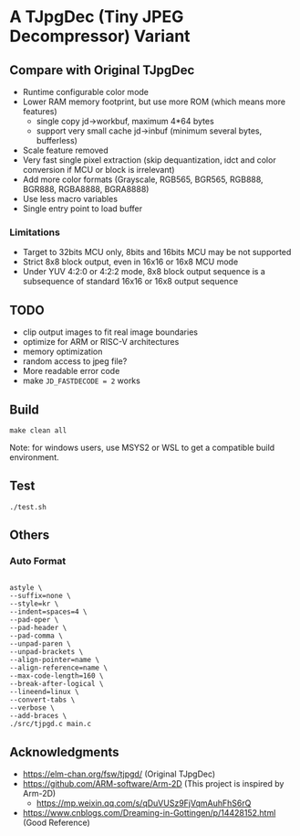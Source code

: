 # A TJpgDec (Tiny JPEG Decompressor) Variant

## Compare with Original TJpgDec

- Runtime configurable color mode
- Lower RAM memory footprint, but use more ROM (which means more features)
    - single copy jd->workbuf, maximum 4*64 bytes
    - support very small cache jd->inbuf (minimum several bytes, bufferless)
- Scale feature removed
- Very fast single pixel extraction (skip dequantization, idct and color conversion if MCU or block is irrelevant)
- Add more color formats (Grayscale, RGB565, BGR565, RGB888, BGR888, RGBA8888, BGRA8888)
- Use less macro variables
- Single entry point to load buffer

### Limitations

- Target to 32bits MCU only, 8bits and 16bits MCU may be not supported
- Strict 8x8 block output, even in 16x16 or 16x8 MCU mode
- Under YUV 4:2:0 or 4:2:2 mode, 8x8 block output sequence is a subsequence of standard 16x16 or 16x8 output sequence

## TODO

- clip output images to fit real image boundaries
- optimize for ARM or RISC-V architectures
- memory optimization
- random access to jpeg file?
- More readable error code
- make `JD_FASTDECODE = 2` works

## Build

```
make clean all
```

Note: for windows users, use MSYS2 or WSL to get a compatible build environment.

## Test

```
./test.sh
```

## Others

### Auto Format

```

astyle \
--suffix=none \
--style=kr \
--indent=spaces=4 \
--pad-oper \
--pad-header \
--pad-comma \
--unpad-paren \
--unpad-brackets \
--align-pointer=name \
--align-reference=name \
--max-code-length=160 \
--break-after-logical \
--lineend=linux \
--convert-tabs \
--verbose \
--add-braces \
./src/tjpgd.c main.c
```

## Acknowledgments

- https://elm-chan.org/fsw/tjpgd/ (Original TJpgDec)
- https://github.com/ARM-software/Arm-2D (This project is inspired by Arm-2D)
    - https://mp.weixin.qq.com/s/qDuVUSz9FjVqmAuhFhS6rQ
- https://www.cnblogs.com/Dreaming-in-Gottingen/p/14428152.html (Good Reference)


